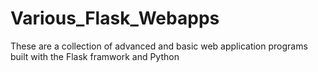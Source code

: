 # Various_Flask_Webapps
These are a collection of advanced and basic web application programs built with the Flask framwork and Python
